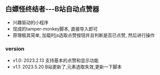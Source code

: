 ## 白嫖怪终结者---B站自动点赞器
- 兴趣驱动的小程序
- 现成的tamper-monkey脚本, 直接导入即可
- 原理极其简单, 加载时js选取点赞按钮并且判断是否已点赞, 然后进行操作

### version
- v1.0: 2023.2.13 支持基本的点赞和显示功能
- v1.1: 2023.5.20 B站更新了,元素选取失效,更新一下脚本
